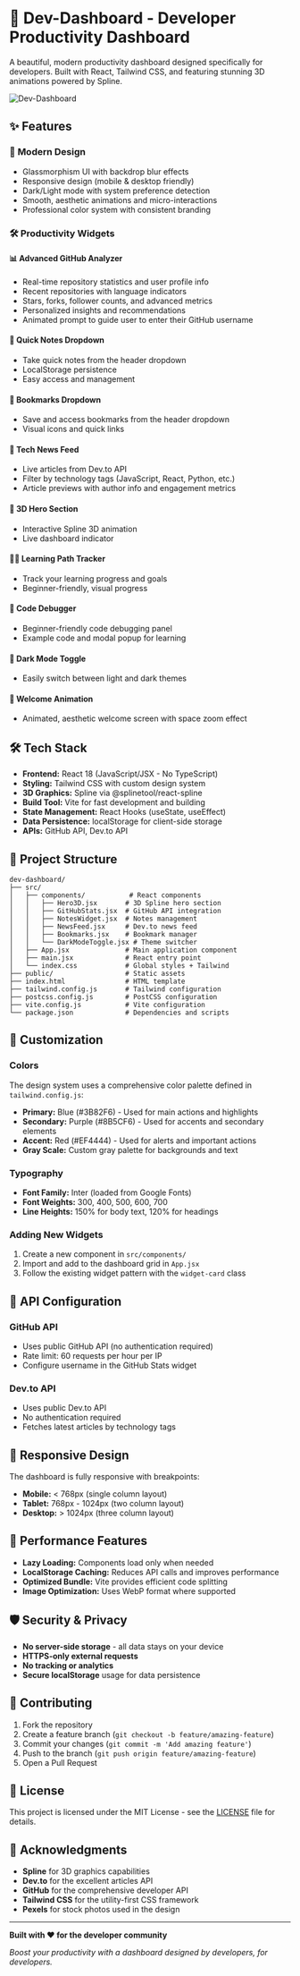 # 🚀 Dev-Dashboard - Developer Productivity Dashboard

A beautiful, modern productivity dashboard designed specifically for developers. Built with React, Tailwind CSS, and featuring stunning 3D animations powered by Spline.

![Dev-Dashboard](https://images.pexels.com/photos/374074/pexels-photo-374074.jpeg?w=1200&h=600&fit=crop)

## ✨ Features

### 🎨 **Modern Design**
- Glassmorphism UI with backdrop blur effects
- Responsive design (mobile & desktop friendly)
- Dark/Light mode with system preference detection
- Smooth, aesthetic animations and micro-interactions
- Professional color system with consistent branding

### 🛠️ **Productivity Widgets**

#### 📊 **Advanced GitHub Analyzer**
- Real-time repository statistics and user profile info
- Recent repositories with language indicators
- Stars, forks, follower counts, and advanced metrics
- Personalized insights and recommendations
- Animated prompt to guide user to enter their GitHub username

#### 📝 **Quick Notes Dropdown**
- Take quick notes from the header dropdown
- LocalStorage persistence
- Easy access and management

#### 🔖 **Bookmarks Dropdown**
- Save and access bookmarks from the header dropdown
- Visual icons and quick links

#### 📰 **Tech News Feed**
- Live articles from Dev.to API
- Filter by technology tags (JavaScript, React, Python, etc.)
- Article previews with author info and engagement metrics

#### 🎯 **3D Hero Section**
- Interactive Spline 3D animation
- Live dashboard indicator

#### 🧑‍💻 **Learning Path Tracker**
- Track your learning progress and goals
- Beginner-friendly, visual progress

#### 🐞 **Code Debugger**
- Beginner-friendly code debugging panel
- Example code and modal popup for learning

#### 🌙 **Dark Mode Toggle**
- Easily switch between light and dark themes

#### 👋 **Welcome Animation**
- Animated, aesthetic welcome screen with space zoom effect

## 🛠️ **Tech Stack**

- **Frontend:** React 18 (JavaScript/JSX - No TypeScript)
- **Styling:** Tailwind CSS with custom design system
- **3D Graphics:** Spline via @splinetool/react-spline
- **Build Tool:** Vite for fast development and building
- **State Management:** React Hooks (useState, useEffect)
- **Data Persistence:** localStorage for client-side storage
- **APIs:** GitHub API, Dev.to API


## 📁 **Project Structure**

```
dev-dashboard/
├── src/
│   ├── components/           # React components
│   │   ├── Hero3D.jsx       # 3D Spline hero section
│   │   ├── GitHubStats.jsx  # GitHub API integration
│   │   ├── NotesWidget.jsx  # Notes management
│   │   ├── NewsFeed.jsx     # Dev.to news feed
│   │   ├── Bookmarks.jsx    # Bookmark manager
│   │   └── DarkModeToggle.jsx # Theme switcher
│   ├── App.jsx              # Main application component
│   ├── main.jsx             # React entry point
│   └── index.css            # Global styles + Tailwind
├── public/                  # Static assets
├── index.html               # HTML template
├── tailwind.config.js       # Tailwind configuration
├── postcss.config.js        # PostCSS configuration
├── vite.config.js           # Vite configuration
└── package.json             # Dependencies and scripts
```

## 🎨 **Customization**

### **Colors**
The design system uses a comprehensive color palette defined in `tailwind.config.js`:
- **Primary:** Blue (#3B82F6) - Used for main actions and highlights
- **Secondary:** Purple (#8B5CF6) - Used for accents and secondary elements
- **Accent:** Red (#EF4444) - Used for alerts and important actions
- **Gray Scale:** Custom gray palette for backgrounds and text

### **Typography**
- **Font Family:** Inter (loaded from Google Fonts)
- **Font Weights:** 300, 400, 500, 600, 700
- **Line Heights:** 150% for body text, 120% for headings

### **Adding New Widgets**
1. Create a new component in `src/components/`
2. Import and add to the dashboard grid in `App.jsx`
3. Follow the existing widget pattern with the `widget-card` class

## 🔧 **API Configuration**

### **GitHub API**
- Uses public GitHub API (no authentication required)
- Rate limit: 60 requests per hour per IP
- Configure username in the GitHub Stats widget

### **Dev.to API**
- Uses public Dev.to API
- No authentication required
- Fetches latest articles by technology tags

## 📱 **Responsive Design**

The dashboard is fully responsive with breakpoints:
- **Mobile:** < 768px (single column layout)
- **Tablet:** 768px - 1024px (two column layout)
- **Desktop:** > 1024px (three column layout)

## 🎯 **Performance Features**

- **Lazy Loading:** Components load only when needed
- **LocalStorage Caching:** Reduces API calls and improves performance
- **Optimized Bundle:** Vite provides efficient code splitting
- **Image Optimization:** Uses WebP format where supported

## 🛡️ **Security & Privacy**

- **No server-side storage** - all data stays on your device
- **HTTPS-only external requests**
- **No tracking or analytics**
- **Secure localStorage** usage for data persistence

## 🤝 **Contributing**

1. Fork the repository
2. Create a feature branch (`git checkout -b feature/amazing-feature`)
3. Commit your changes (`git commit -m 'Add amazing feature'`)
4. Push to the branch (`git push origin feature/amazing-feature`)
5. Open a Pull Request

## 📄 **License**

This project is licensed under the MIT License - see the [LICENSE](LICENSE) file for details.

## 🙏 **Acknowledgments**

- **Spline** for 3D graphics capabilities
- **Dev.to** for the excellent articles API
- **GitHub** for the comprehensive developer API
- **Tailwind CSS** for the utility-first CSS framework
- **Pexels** for stock photos used in the design

---

**Built with ❤️ for the developer community**

*Boost your productivity with a dashboard designed by developers, for developers.*
